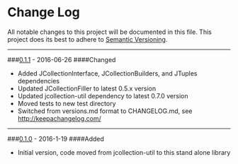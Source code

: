 # Change Log
All notable changes to this project will be documented in this file.
This project does its best to adhere to [Semantic Versioning](http://semver.org/).


--------
###[0.1.1](N/A) - 2016-06-26
####Changed
* Added JCollectionInterface, JCollectionBuilders, and JTuples dependencies
* Updated JCollectionFiller to latest 0.5.x version
* Updated jcollection-util dependency to latest 0.7.0 version
* Moved tests to new test directory
* Switched from versions.md format to CHANGELOG.md, see http://keepachangelog.com/


--------
###[0.1.0](https://github.com/TeamworkGuy2/JTreeWalker/commit/6becc2bdd208227b747005a8673a1a3473999ee9) - 2016-1-19
####Added
* Initial version, code moved from jcollection-util to this stand alone library
